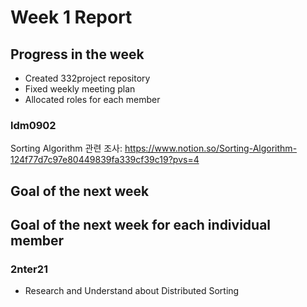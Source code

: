 # Week 1 Report

## Progress in the week

* Created 332project repository
* Fixed weekly meeting plan
* Allocated roles for each member

### ldm0902

Sorting Algorithm 관련 조사: <https://www.notion.so/Sorting-Algorithm-124f77d7c97e80449839fa339cf39c19?pvs=4>

## Goal of the next week

## Goal of the next week for each individual member

### 2nter21

* Research and Understand about Distributed Sorting
